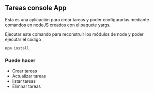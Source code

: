 ## Tareas console App

Esta es una aplicación para crear tareas y poder configurarlas
mediante comandos en nodeJS creados con el paquete
yargs.

Ejecutar este comando para reconstruir los módulos de node y poder ejecutar el código

```
npm install
```

### Puede hacer

- Crear tareas
- Actualizar tareas
- listar tareas
- Elimnar tareas
